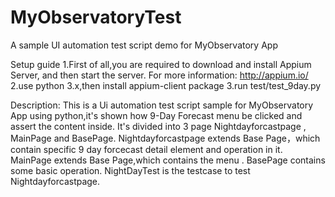 # MyObservatoryTest
A sample UI automation test script demo for MyObservatory App

Setup guide
1.First of all,you are required to download and install Appium Server, and then start the server. For more information: http://appium.io/
2.use python 3.x,then install appium-client package
3.run test/test_9day.py 

Description:
This is a Ui automation test script sample for MyObservatory App using python,it's shown how 9-Day Forecast menu be clicked and assert the content inside.
It's divided into 3 page Nightdayforcastpage , MainPage and BasePage.
Nightdayforcastpage extends Base Page，which contain specific 9 day forcecast detail element and operation in it.
MainPage extends Base Page,which contains the menu .
BasePage contains some basic operation.
NightDayTest is the testcase to test Nightdayforcastpage.